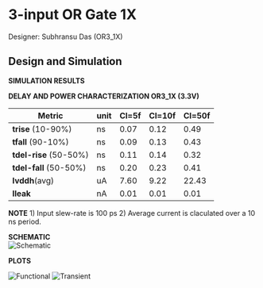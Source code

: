 
# 3-input OR Gate 1X

Designer: Subhransu Das (OR3_1X) 

## Design and Simulation





**SIMULATION RESULTS**


**DELAY AND POWER CHARACTERIZATION OR3_1X (3.3V)**

| Metric | unit | Cl=5f | Cl=10f | Cl=50f |
|--------|------|-------|--------|--------|
| **trise** (10-90%)| ns | 0.07 | 0.12 | 0.49 |
| **tfall** (90-10%) | ns | 0.09 | 0.13 | 0.43 |
| **tdel-rise** (50-50%) | ns | 0.11 | 0.14 | 0.32 |
| **tdel-fall** (50-50%) | ns | 0.20 | 0.23 | 0.41 |
| **Ivddh**(avg) | uA | 7.60 | 9.22 | 22.43 |
| **Ileak** | nA | 0.01 | 0.01 | 0.01 |

**NOTE** 1) Input slew-rate is 100 ps 2) Average current is claculated over a 10 ns period.

**SCHEMATIC**  
![Schematic](https://github.com/subhransu-01/chipathon25-SILICON_BBI-sdas/blob/main/designs/libs/tb_digital/tb_or3_12t/xschem-or3_1.png)


**PLOTS**  

![Functional](https://github.com/subhransu-01/chipathon25-SILICON_BBI-sdas/blob/main/designs/libs/tb_digital/tb_or3_12t/plot-functional-or3_1.png)
![Transient](https://github.com/subhransu-01/chipathon25-SILICON_BBI-sdas/blob/main/designs/libs/tb_digital/tb_or3_12t/plot-transient-or3_1.png)
